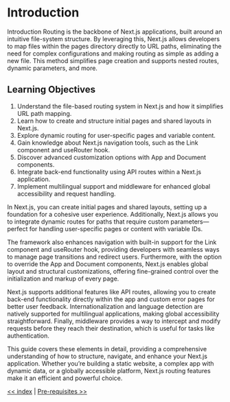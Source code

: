 # Introduction
Introduction
Routing is the backbone of Next.js applications, built around an intuitive file-system structure. By leveraging this, Next.js allows developers to map files within the pages directory directly to URL paths, eliminating the need for complex configurations and making routing as simple as adding a new file. This method simplifies page creation and supports nested routes, dynamic parameters, and more.

## Learning Objectives
1. Understand the file-based routing system in Next.js and how it simplifies URL path mapping.
2. Learn how to create and structure initial pages and shared layouts in Next.js.
3. Explore dynamic routing for user-specific pages and variable content.
4. Gain knowledge about Next.js navigation tools, such as the Link component and useRouter hook.
5. Discover advanced customization options with App and Document components.
6. Integrate back-end functionality using API routes within a Next.js application.
7. Implement multilingual support and middleware for enhanced global accessibility and request handling.

In Next.js, you can create initial pages and shared layouts, setting up a foundation for a cohesive user experience. Additionally, Next.js allows you to integrate dynamic routes for paths that require custom parameters—perfect for handling user-specific pages or content with variable IDs.

The framework also enhances navigation with built-in support for the Link component and useRouter hook, providing developers with seamless ways to manage page transitions and redirect users. Furthermore, with the option to override the App and Document components, Next.js enables global layout and structural customizations, offering fine-grained control over the initialization and markup of every page.

Next.js supports additional features like API routes, allowing you to create back-end functionality directly within the app and custom error pages for better user feedback. Internationalization and language detection are natively supported for multilingual applications, making global accessibility straightforward. Finally, middleware provides a way to intercept and modify requests before they reach their destination, which is useful for tasks like authentication.

This guide covers these elements in detail, providing a comprehensive understanding of how to structure, navigate, and enhance your Next.js application. Whether you’re building a static website, a complex app with dynamic data, or a globally accessible platform, Next.js routing features make it an efficient and powerful choice.

[<< index](index.md) | [Pre-requisites >>](pre-requisite.md)
